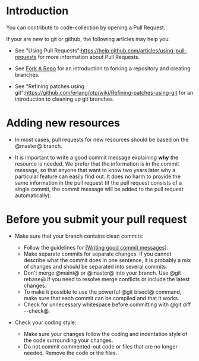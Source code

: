 # Introduction

You can contribute to code-collection by opening a Pull Request.

If your are new to git or github, the following articles may help you:

* See "Using Pull Requests":https://help.github.com/articles/using-pull-requests for more information about Pull Requests.

* See <a href="http://help.github.com/forking/">Fork A Repo</a> for an introduction to forking a repository and creating branches.

* See "Refining patches using git":https://github.com/erlang/otp/wiki/Refining-patches-using-git for an introduction to cleaning up git branches.


# Adding new resources

* In most cases, pull requests for new resources should be based on the @master@ branch.

* It is important to write a good commit message explaining **why** the resource is needed. We prefer that the information is in the commit message, so that anyone that want to know two years later why a particular feature can easily find out. It does no harm to provide the same information in the pull request (if the pull request consists of a single commit, the commit message will be added to the pull request automatically).

# Before you submit your pull request


* Make sure that your branch contains clean commits:
   * Follow the guidelines for [[Writing good commit messages]](https://chris.beams.io/posts/git-commit/).
   * Make separate commits for separate changes. If you cannot describe what the commit does in one sentence, it is probably a mix of changes and should be separated into several commits.
   * Don't merge @maint@ or @master@ into your branch. Use @git rebase@ if you need to resolve merge conflicts or include the latest changes.
   * To make it possible to use the powerful @git bisect@ command, make sure that each commit can be compiled and that it works.
   * Check for unnecessary whitespace before committing with @git diff --check@.

* Check your coding style:
  * Make sure your changes follow the coding and indentation style of the code surrounding your changes.
  * Do not commit commented-out code or files that are no longer needed. Remove the code or the files.
